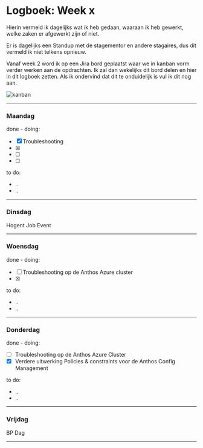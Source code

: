 # Logboek: Week x

Hierin vermeld ik dagelijks wat ik heb gedaan, waaraan ik heb gewerkt, welke zaken er afgewerkt zijn of niet.

Er is dagelijks een Standup met de stagementor en andere stagaires, dus dit vermeld ik niet telkens opnieuw.

Vanaf week 2 word ik op een Jira bord geplaatst waar we in kanban vorm verder werken aan de opdrachten. Ik zal dan wekelijks dit bord delen en hier in dit logboek zetten. Als ik ondervind dat dit te onduidelijk is vul ik dit nog aan.

![kanban](img/kanban-wx.jpg)

---

### **Maandag**

done - doing:

- [x] Troubleshooting
- [x] 
- [ ] 
- [ ] 

to do:

- ..
- ..

---

### **Dinsdag**

Hogent Job Event

---

### **Woensdag**

done - doing:

- [ ] Troubleshooting op de Anthos Azure cluster
- [x] 


to do:

- ..
- ..

---

### **Donderdag**

done - doing:

- [ ] Troubleshooting op de Anthos Azure Cluster
- [x] Verdere uitwerking Policies & constraints voor de Anthos Config Management

to do:

- ..
- ..

---

### **Vrijdag**

BP Dag

---
